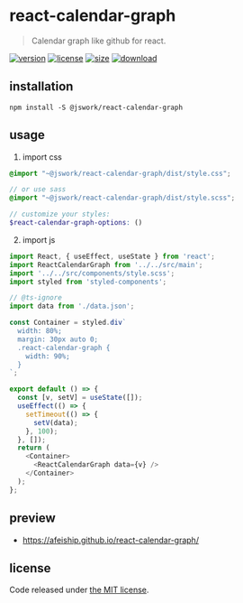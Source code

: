 # react-calendar-graph
> Calendar graph like github for react.

[![version][version-image]][version-url]
[![license][license-image]][license-url]
[![size][size-image]][size-url]
[![download][download-image]][download-url]

## installation
```shell
npm install -S @jswork/react-calendar-graph
```

## usage
1. import css
  ```scss
  @import "~@jswork/react-calendar-graph/dist/style.css";

  // or use sass
  @import "~@jswork/react-calendar-graph/dist/style.scss";

  // customize your styles:
  $react-calendar-graph-options: ()
  ```
2. import js
  ```js
  import React, { useEffect, useState } from 'react';
  import ReactCalendarGraph from '../../src/main';
  import '../../src/components/style.scss';
  import styled from 'styled-components';

  // @ts-ignore
  import data from './data.json';

  const Container = styled.div`
    width: 80%;
    margin: 30px auto 0;
    .react-calendar-graph {
      width: 90%;
    }
  `;

  export default () => {
    const [v, setV] = useState([]);
    useEffect(() => {
      setTimeout(() => {
        setV(data);
      }, 100);
    }, []);
    return (
      <Container>
        <ReactCalendarGraph data={v} />
      </Container>
    );
  };

  ```

## preview
- https://afeiship.github.io/react-calendar-graph/

## license
Code released under [the MIT license](https://github.com/afeiship/react-calendar-graph/blob/master/LICENSE.txt).

[version-image]: https://img.shields.io/npm/v/@jswork/react-calendar-graph
[version-url]: https://npmjs.org/package/@jswork/react-calendar-graph

[license-image]: https://img.shields.io/npm/l/@jswork/react-calendar-graph
[license-url]: https://github.com/afeiship/react-calendar-graph/blob/master/LICENSE.txt

[size-image]: https://img.shields.io/bundlephobia/minzip/@jswork/react-calendar-graph
[size-url]: https://github.com/afeiship/react-calendar-graph/blob/master/dist/react-calendar-graph.min.js

[download-image]: https://img.shields.io/npm/dm/@jswork/react-calendar-graph
[download-url]: https://www.npmjs.com/package/@jswork/react-calendar-graph
